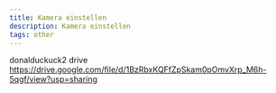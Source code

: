 ```yaml
---
title: Kamera einstellen
description: Kamera einstellen
tags: other
---
```


<markdown-image src="kamera/1.PNG" alt="Alt text"></markdown-image>

donalduckuck2 drive
https://drive.google.com/file/d/1BzRbxKQFfZpSkam0pOmvXrp_M6h-5qgf/view?usp=sharing